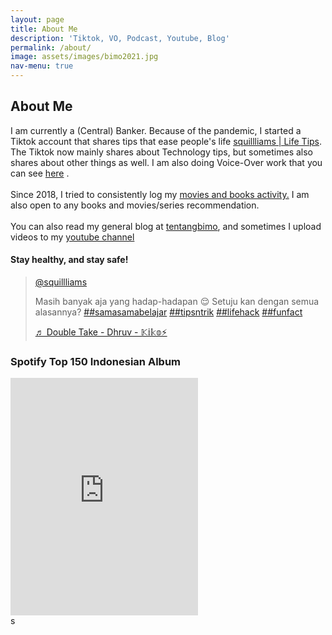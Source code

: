 ```yaml
---
layout: page
title: About Me
description: 'Tiktok, VO, Podcast, Youtube, Blog'
permalink: /about/
image: assets/images/bimo2021.jpg
nav-menu: true
---
```

<div id="main" class="alt">
<section id="one">
	<div class="inner">
        <h2 id="content">About Me</h2>
        <p><span class="image left 4u"><img src="{% link assets/images/bimo2021.jpg %}" alt="" /></span>I am currently a (Central) Banker. Because of the pandemic, I started a Tiktok account that shares tips that ease people's life <a href="https://tiktok.com/@squillliams">squillliams | Life Tips</a>. The Tiktok now mainly shares about Technology tips, but sometimes also shares about other things as well. I am also doing Voice-Over work that you can see <a href="/voportfolio">here</a> .<br> <br>
        Since 2018, I tried to consistently log my <a href="/moviesandbooks">movies and books activity.</a> I am also open to any books and movies/series recommendation. <br> <br>
        You can also read my general blog at <a href ="http://tentangbimo.blogspot.com/">tentangbimo</a>, and sometimes I upload videos to my <a href="http://www.youtube.com/c/BimoAryoT">youtube channel</a></p>
        <h4>Stay healthy, and stay safe!</h4>
    </div>
            <blockquote class="tiktok-embed" cite="https://www.tiktok.com/@squillliams/video/6969158107263978754" data-video-id="6969158107263978754" style="max-width: 605px;min-width: 325px;" > <section> <a target="_blank" title="@squillliams" href="https://www.tiktok.com/@squillliams">@squillliams</a> <p>Masih banyak aja yang hadap-hadapan 😌 Setuju kan dengan semua alasannya?  <a title="samasamabelajar" target="_blank" href="https://www.tiktok.com/tag/samasamabelajar">##samasamabelajar</a> <a title="tipsntrik" target="_blank" href="https://www.tiktok.com/tag/tipsntrik">##tipsntrik</a> <a title="lifehack" target="_blank" href="https://www.tiktok.com/tag/lifehack">##lifehack</a> <a title="funfact" target="_blank" href="https://www.tiktok.com/tag/funfact">##funfact</a></p> <a target="_blank" title="♬ Double Take - Dhruv - 𝕂𝕚𝕜𝕠⚡" href="https://www.tiktok.com/music/Double-Take-Dhruv-6959232769692453634">♬ Double Take - Dhruv - 𝕂𝕚𝕜𝕠⚡</a> </section> </blockquote> <script async src="https://www.tiktok.com/embed.js"></script>
    </section>
    <section id="two">
    <div class="inner">
        <div class="row">
                <div class="6u 12u$(small)">
                        <h3>Spotify Top 150 Indonesian Album</h3>
                        <iframe src="https://open.spotify.com/embed/playlist/2OBwLxkCzCfE1npt44UxXB" width="300" height="380" frameborder="0" allowtransparency="true" allow="encrypted-media"></iframe>
                </div>
s        </div>
        </div>
    </section>
</div>